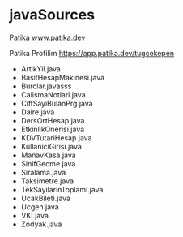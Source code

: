 # javaSources

Patika
www.patika.dev

Patika Profilim
https://app.patika.dev/tugcekepen

* ArtikYil.java
* BasitHesapMakinesi.java
* Burclar.javasss
* CalismaNotlari.java
* CiftSayiBulanPrg.java
* Daire.java
* DersOrtHesap.java
* EtkinlikOnerisi.java
* KDVTutariHesap.java
* KullaniciGirisi.java
* ManavKasa.java
* SinifGecme.java
* Siralama.java
* Taksimetre.java
* TekSayilarinToplami.java
* UcakBileti.java
* Ucgen.java
* VKI.java
* Zodyak.java
